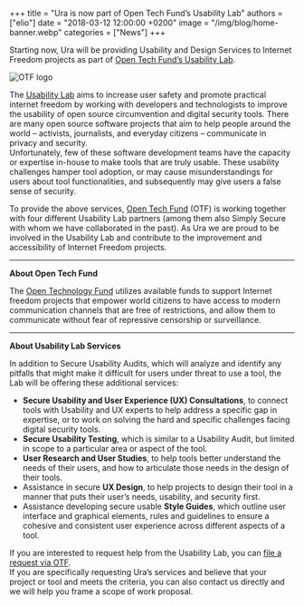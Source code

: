 +++
title = "Ura is now part of Open Tech Fund’s Usability Lab"
authors = ["elio"]
date = "2018-03-12 12:00:00 +0200"
image = "/img/blog/home-banner.webp"
categories = ["News"]
+++

Starting now, Ura will be providing Usability and Design Services to Internet Freedom projects as part of [Open Tech Fund’s Usability Lab](https://www.opentech.fund/lab/usability-lab).

![OTF logo](/img/blog/OTF.webp)  

The [Usability Lab](https://www.opentech.fund/lab/usability-lab) aims to increase user safety and promote practical internet freedom by working with developers and technologists to improve the usability of open ­source circumvention and digital security tools. There are many open ­source software projects that aim to help people around the world – activists, journalists, and everyday citizens – communicate in privacy and security.  
Unfortunately, few of these software­ development teams have the capacity or expertise in-house to make tools that are truly usable. These usability challenges hamper tool adoption, or may cause misunderstandings for users about tool functionalities, and subsequently may give users a false sense of security.

To provide the above services, [Open Tech Fund](https://www.opentech.fund/) (OTF) is working together with four different Usability Lab partners (among them also Simply Secure with whom we have collaborated in the past). As Ura we are proud to be involved in the Usability Lab and contribute to the improvement and accessibility of Internet Freedom projects.

* * *

**About Open Tech Fund**

The [Open Technology Fund](https://www.opentech.fund/) utilizes available funds to support Internet freedom projects that empower world citizens to have access to modern communication channels that are free of restrictions, and allow them to communicate without fear of repressive censorship or surveillance.

* * *

**About Usability Lab Services**

In addition to Secure Usability Audits, which will analyze and identify any pitfalls that might make it difficult for users under threat to use a tool, the Lab will be offering these additional services:

*   **Secure Usability and User Experience (UX) Consultations**, to connect tools with Usability and UX experts to help address a specific gap in expertise, or to work on solving the hard and specific challenges facing digital security tools.
*   **Secure Usability Testing**, which is similar to a Usability Audit, but limited in scope to a particular area or aspect of the tool.
*   **User Research and User Studies**, to help tools better understand the needs of their users, and how to articulate those needs in the design of their tools.
*   Assistance in secure **UX Design**, to help projects to design their tool in a manner that puts their user’s needs, usability, and security first.
*   Assistance developing secure usable **Style Guides**, which outline user interface and graphical elements, rules and guidelines to ensure a cohesive and consistent user experience across different aspects of a tool.

If you are interested to request help from the Usability Lab, you can [file a request via OTF](https://www.opentech.fund/lab/usability-lab).  
If you are specifically requesting Ura’s services and believe that your project or tool and meets the criteria, you can also contact us directly and we will help you frame a scope of work proposal.